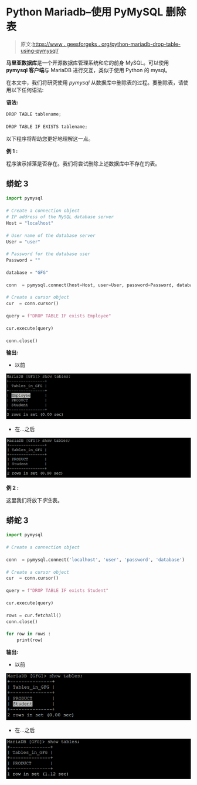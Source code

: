 # Python Mariadb–使用 PyMySQL 删除表

> 原文:[https://www . geesforgeks . org/python-mariadb-drop-table-using-pymysql/](https://www.geeksforgeeks.org/python-mariadb-drop-table-using-pymysql/)

**马里亚数据库**是一个开源数据库管理系统和它的前身 MySQL。可以使用 **pymysql 客户端**与 MariaDB 进行交互，类似于使用 Python 的 mysql。

在本文中，我们将研究使用 *pymysql* 从数据库中删除表的过程。要删除表，请使用以下任何语法:

**语法:**

```py
DROP TABLE tablename;

DROP TABLE IF EXISTS tablename;

```

以下程序将帮助您更好地理解这一点。

**例 1 :**

程序演示掉落是否存在。我们将尝试删除上述数据库中不存在的表。

## 蟒蛇 3

```py
import pymysql

# Create a connection object
# IP address of the MySQL database server
Host = "localhost"  

# User name of the database server
User = "user"      

# Password for the database user
Password = ""           

database = "GFG"

conn  = pymysql.connect(host=Host, user=User, password=Password, database)

# Create a cursor object
cur  = conn.cursor()

query = f"DROP TABLE IF exists Employee"

cur.execute(query)

conn.close()
```

**输出:**

*   以前

![tables](img/0d232abbbf4cb38d437a224bae6da9a1.png)

*   在...之后

![employee table dropped](img/a1d035ed5572a30d0db931215e9dcf9e.png)

**例 2 :**

这里我们将放下*学生*表。

## 蟒蛇 3

```py
import pymysql

# Create a connection object

conn  = pymysql.connect('localhost', 'user', 'password', 'database')

# Create a cursor object
cur  = conn.cursor()

query = f"DROP TABLE IF exists Student"

cur.execute(query)

rows = cur.fetchall()
conn.close()

for row in rows :
    print(row)
```

**输出:**

*   以前

![table](img/3ce685c4ae487464a3d503b0bfe6cf06.png)

*   在...之后

![student table dropped](img/83efaee6cca4bff278233b565c580b71.png)